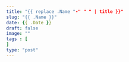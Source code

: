 ```yaml
---
title: "{{ replace .Name "-" " " | title }}"
slug: "{{ .Name }}"
date: {{ .Date }}
draft: false
image: ""
tags : [
]
type: "post"
---
```


